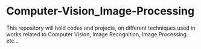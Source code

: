# Computer-Vision_Image-Processing

This repository will hold codes and projects, on different techniques used in works related to Computer Vision, Image Recognition, Image Processing etc...